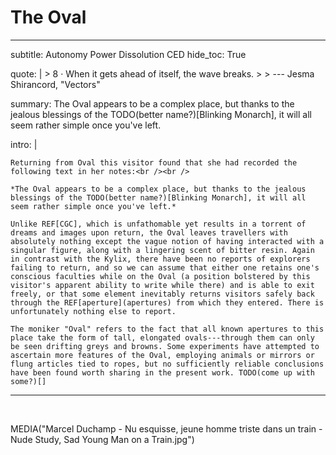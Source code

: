 # The Oval

---
subtitle: Autonomy Power Dissolution CED
hide_toc: True

quote: |
    > 8 &middot; When it gets ahead of itself, the wave breaks.
    >
    > <span class="attribution">--- Jesma Shirancord, "Vectors" <!-- James Richardson --></span>

summary: The Oval appears to be a complex place, but thanks to the jealous blessings of the TODO(better name?)[Blinking Monarch], it will all seem rather simple once you've left.

intro: |

    Returning from Oval this visitor found that she had recorded the following text in her notes:<br /><br />

    *The Oval appears to be a complex place, but thanks to the jealous blessings of the TODO(better name?)[Blinking Monarch], it will all seem rather simple once you've left.*

    Unlike REF[CGC], which is unfathomable yet results in a torrent of dreams and images upon return, the Oval leaves travellers with absolutely nothing except the vague notion of having interacted with a singular figure, along with a lingering scent of bitter resin. Again in contrast with the Kylix, there have been no reports of explorers failing to return, and so we can assume that either one retains one's conscious faculties while on the Oval (a position bolstered by this visitor's apparent ability to write while there) and is able to exit freely, or that some element inevitably returns visitors safely back through the REF[aperture](apertures) from which they entered. There is unfortunately nothing else to report.

    The moniker "Oval" refers to the fact that all known apertures to this place take the form of tall, elongated ovals---through them can only be seen drifting greys and browns. Some experiments have attempted to ascertain more features of the Oval, employing animals or mirrors or flung articles tied to ropes, but no sufficiently reliable conclusions have been found worth sharing in the present work. TODO(come up with some?)[]
---

<br />

MEDIA("Marcel Duchamp - Nu esquisse, jeune homme triste dans un train - Nude Study, Sad Young Man on a Train.jpg")

<!--
what's the point?

-
-->

<!--

the forgetting place. there is one inhabitant and he wants it all to himself

Maybe they have some rumored and controversial deal/symbiosis with LGC? Like they're good at flawlessly disappearing the handful of people who don't fit in... oh wait LGP. And that sounds like LED should do that?

- name
    - The Alleviation
    - The Antechamber
    - The Ataxia (lack of muscle control or coordination of voluntary movements)
    - The Blink
    - The Blot
    - The Lacuna
    - The Oval <--
    - The Presupposition (thing tacitly assumed beforehand, requirement for belief (system) to make sense)
    - The Quell
    - The Recital
    - The Ripple
    - The Sequitur ("it follows" - conclusion, deduction)
    - The Tautology
- demonym
    - Barrens
    - Catatons
    - Coilers
    - Drifts
    - The Found
    - Halts
    - Quivers
    - Rifts
- quotes
    - "chaos is the sum of all orders" hakim bey CNC CED
    - “Chaos comes before all principles of order & entropy, it's neither a god nor a maggot, its idiotic desires encompass & define every possible choreography, all meaningless aethers & phlogistons: its masks are crystallizations of its own facelessness, like clouds.” CNC CED
    - "It no more is than it is not or it both is and is not or it neither is nor is not." -- Eusebius, quoting Aristocles, quoting Timon describing Pyrrho's views <https://en.wikipedia.org/wiki/Pyrrho> CNC CED
    - "if you want something, don't ask for nothing. / if you want nothing, don't ask for something." - futureheads (used on NGD but could be elsewhere - CGD? CED?)
    - 8. When it gets ahead of itself, the wave breaks. (CGC? CED?)
    - “To be able to forget means sanity.” ― Jack London
- environment
- culture
- cardinal interaction

info gathering

- questions
- future research
- possible environment
    - R'lyeh CED
    - Everything is black and white - maybe CED? or NNP, CNP, LED
- possible elements
    - some lingering smell
        - sour, citrus, bitter, pine, vanilla, ash, resin
    - magical research outpost, maybe in CNC or CGC. this is kind of Bloom islet
        + maybe rumored to be in CGC but might be some extra crazy bit of CNC or some other place, hard to know. dissolution one could be on CED
    - Some destructiveness focusing on sloth/inertia - activity is actively punished, but in the laziest way possible. If too proactively punishing, the punishment is punished. maybe CED or LED. wait but inertia is XXP?
    - some place where you can peer through the looking glass of "what if" moments in your own life. CNC? CGC? CNP? NEP? eh. see oracle. interesting in CED maybe
    - a city where there is some wild price you have to pay - like having something tattooed on your body (inspired by Palimpsest book) NEC NEP CED
    - Apophatic theology ("attempts to approach God, the Divine, by negation, to speak only in terms of what may not be said about the perfect goodness that is God") vs. cataphatic theology (the opposite, using positive definitions) XXD CED NED
    - weirdly insensitive and/or literally stupid, but powerful. XXD - NEP, CGD, CED
    - Deaf/mute (or everyone is missing one sense) - could be any D, maybe NGD, CGD, NED, LED, NEP, CED
        - progressively losing senses? end state is vegetative. not very powerful
    - Black hole physics (maybe in CNP or CEP or CED)
    - Lost and found (maybe in CEC or CNC or LNP or CNP or CED) (maybe connected through some weird backdoor to the storage plane?) (i guess CND too, maybe a rumor of a lost objects troupe you can sometimes find stuff in)
        - lost stuff just fades
    - a prison (w research/testing?) (oubliette in CNP, but can be used more elsewhere - LED? LEP? CED?)
    - <https://en.wikipedia.org/wiki/Dulness> - "the goddess who presides over Alexander Pope's The Dunciad ... the daughter Chaos and "eternal Night," and her mission is to convert all the world to stupidity ("To hatch a new Saturnian age, of Lead")" (maybe CNP, NND, LED, CED)
    - Murder as art
- notes
- research notes

## Environment

~

## Culture & Paradigm

~

## Visiting

~

## Locations

## Figures & Groups

## Festivals & Traditions

## History

## Rumors & Mysteries

-->

